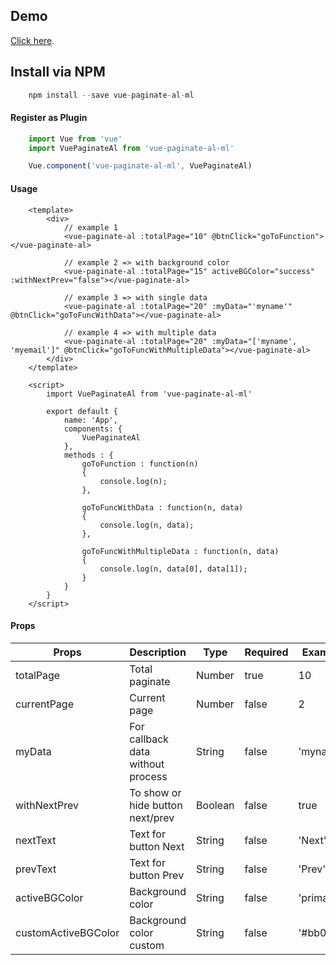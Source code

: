 ## Demo
[Click here](https://alziqziq.github.io/demo-vuepaginateal/dist/index.html).

## Install via NPM
```js
    npm install --save vue-paginate-al-ml
```

#### Register as Plugin
```js
    import Vue from 'vue'
    import VuePaginateAl from 'vue-paginate-al-ml'

    Vue.component('vue-paginate-al-ml', VuePaginateAl)
```

#### Usage
```vue
    <template>
        <div>
            // example 1
            <vue-paginate-al :totalPage="10" @btnClick="goToFunction"></vue-paginate-al>

            // example 2 => with background color
            <vue-paginate-al :totalPage="15" activeBGColor="success" :withNextPrev="false"></vue-paginate-al>

            // example 3 => with single data
            <vue-paginate-al :totalPage="20" :myData="'myname'" @btnClick="goToFuncWithData"></vue-paginate-al>

            // example 4 => with multiple data
            <vue-paginate-al :totalPage="20" :myData="['myname', 'myemail']" @btnClick="goToFuncWithMultipleData"></vue-paginate-al>
        </div>
    </template>

    <script>
        import VuePaginateAl from 'vue-paginate-al-ml'

        export default {
            name: 'App',
            components: {
                VuePaginateAl
            },
            methods : {
                goToFunction : function(n)
                {
                    console.log(n);
                },

                goToFuncWithData : function(n, data)
                {
                    console.log(n, data);
                },

                goToFuncWithMultipleData : function(n, data)
                {
                    console.log(n, data[0], data[1]);
                }
            }
        }
    </script>
```    
#### Props
|Props|Description|Type|Required|Example|
|-----|-----------|----|--------|-------|
|totalPage|Total paginate|Number|true|10|
|currentPage|Current page|Number|false|2|
|myData|For callback data without process|String|false|'myname'|
|withNextPrev|To show or hide button next/prev|Boolean|false|true|
|nextText|Text for button Next|String|false|'Next'|
|prevText|Text for button Prev|String|false|'Prev'|
|activeBGColor|Background color|String|false|'primary'|
|customActiveBGColor|Background color custom|String|false|'#bb06a9'|
